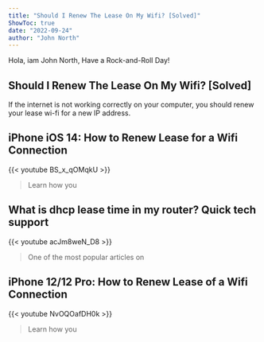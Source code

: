 ```yaml
---
title: "Should I Renew The Lease On My Wifi? [Solved]"
ShowToc: true 
date: "2022-09-24"
author: "John North" 
---
```


Hola, iam John North, Have a Rock-and-Roll Day!
## Should I Renew The Lease On My Wifi? [Solved]
If the internet is not working correctly on your computer, you should renew your lease wi-fi for a new IP address.

## iPhone iOS 14: How to Renew Lease for a Wifi Connection
{{< youtube BS_x_qOMqkU >}}
>Learn how you 

## What is dhcp lease time in my router? Quick tech support
{{< youtube acJm8weN_D8 >}}
>One of the most popular articles on 

## iPhone 12/12 Pro: How to Renew Lease of a Wifi Connection
{{< youtube NvOQOafDH0k >}}
>Learn how you 

